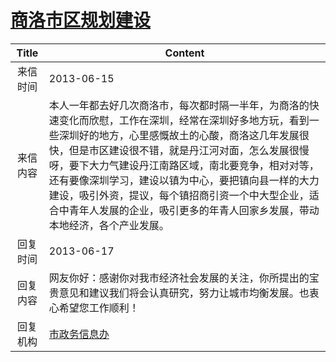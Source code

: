 # <a href="http://www.shangluo.gov.cn/zmhd/ldxxxx.jsp?urltype=leadermail.LeaderMailContentUrl&wbtreeid=1112&leadermailid=1870">商洛市区规划建设</a>
|Title|Content|
|:---:|---|
|来信时间|2013-06-15|
|来信内容|本人一年都去好几次商洛市，每次都时隔一半年，为商洛的快速变化而欣慰，工作在深圳，经常在深圳好多地方玩，看到一些深圳好的地方，心里感慨故土的心酸，商洛这几年发展很快，但是市区建设很不错，就是丹江河对面，怎么发展很慢呀，要下大力气建设丹江南路区域，南北要竞争，相对对等，还有要像深圳学习，建设以镇为中心，要把镇向县一样的大力建设，吸引外资，提议，每个镇招商引资一个中大型企业，适合中青年人发展的企业，吸引更多的年青人回家乡发展，带动本地经济，各个产业发展。|
|回复时间|2013-06-17|
|回复内容|网友你好：感谢你对我市经济社会发展的关注，你所提出的宝贵意见和建议我们将会认真研究，努力让城市均衡发展。也衷心希望您工作顺利！|
|回复机构|<a href="../../categories/agencies/市政务信息办.md">市政务信息办</a>|